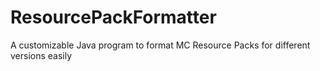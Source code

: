 # ResourcePackFormatter
A customizable Java program to format MC Resource Packs for different versions easily
